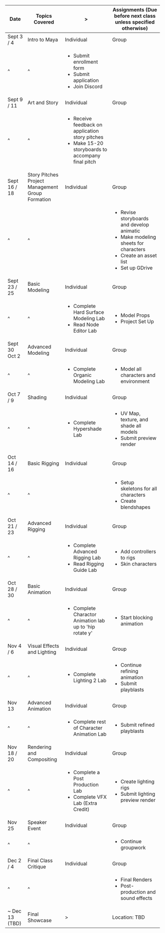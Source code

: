| Date | Topics Covered | > | Assignments (Due before next class unless specified otherwise) |
| - | - | - | - |
| Sept 3 / 4 | Intro to Maya | Individual | Group |
| ^ | ^ | <ul><li>Submit enrollment form</li><li>Submit application</li><li>Join Discord</li></ul> |  |
| Sept 9 / 11 | Art and Story | Individual | Group |
| ^ | ^ | <ul><li>Receive feedback on application story pitches</li><li>Make 15-20 storyboards to accompany final pitch</li></ul> |  |
| Sept 16 / 18 | Story Pitches<br>Project Management<br>Group Formation | Individual | Group |
| ^ | ^ |  | <ul><li>Revise storyboards and develop animatic</li><li>Make modeling sheets for characters</li><li>Create an asset list</li><li>Set up GDrive</li></ul> |
| Sept 23 / 25 | Basic Modeling | Individual | Group |
| ^ | ^ | <ul><li>Complete Hard Surface Modeling Lab</li><li>Read Node Editor Lab</li></ul> | <ul><li>Model Props</li><li>Project Set Up</li></ul> |
| Sept 30<br>Oct 2 | Advanced Modeling | Individual | Group |
| ^ | ^ | <ul><li>Complete Organic Modeling Lab</li></ul> | <ul><li>Model all characters and environment</li></ul> |
| Oct 7 / 9 | Shading | Individual | Group |
| ^ | ^ | <ul><li>Complete Hypershade Lab</li></ul> | <ul><li>UV Map, texture, and shade all models</li><li>Submit preview render</li></ul> |
| Oct 14 / 16 | Basic Rigging | Individual | Group |
| ^ | ^ |  | <ul><li>Setup skeletons for all characters</li><li>Create blendshapes</li></ul> |
| Oct 21 / 23 | Advanced Rigging | Individual | Group |
| ^ | ^ | <ul><li>Complete Advanced Rigging Lab</li><li>Read Rigging Guide Lab</li></ul> | <ul><li>Add controllers to rigs</li><li>Skin characters</li></ul> |
| Oct 28 / 30 | Basic Animation | Individual | Group |
| ^ | ^ | <ul><li>Complete Charactor Animation lab up to 'hip rotate y'</li></ul> | <ul><li>Start blocking animation</li></ul> |
| Nov 4 / 6 | Visual Effects and Lighting | Individual | Group |
| ^ | ^ | <ul><li>Complete Lighting 2 Lab</li></ul> | <ul><li>Continue refining animation</li><li>Submit playblasts</li></ul> |
| Nov 13 | Advanced Animation | Individual | Group |
| ^ | ^ | <ul><li>Complete rest of Character Animation Lab</li></ul> | <ul><li>Submit refined playblasts</li></ul> |
| Nov 18 / 20 | Rendering and Compositing | Individual | Group |
| ^ | ^ | <ul><li>Complete a Post Production Lab</li><li>Complete VFX Lab (Extra Credit)</li></ul> | <ul><li>Create lighting rigs</li><li>Submit lighting preview render</li></ul> |
| Nov 25 | Speaker Event | Individual | Group |
| ^ | ^ |  | <ul><li>Continue groupwork</li></ul> |
| Dec 2 / 4 | Final Class Critique | Individual | Group |
| ^ | ^ |  | <ul><li>Final Renders</li><li>Post-production and sound effects</li></ul> |
| ~ Dec 13 (TBD) | Final Showcase | > | <br>Location: TBD<br><br>